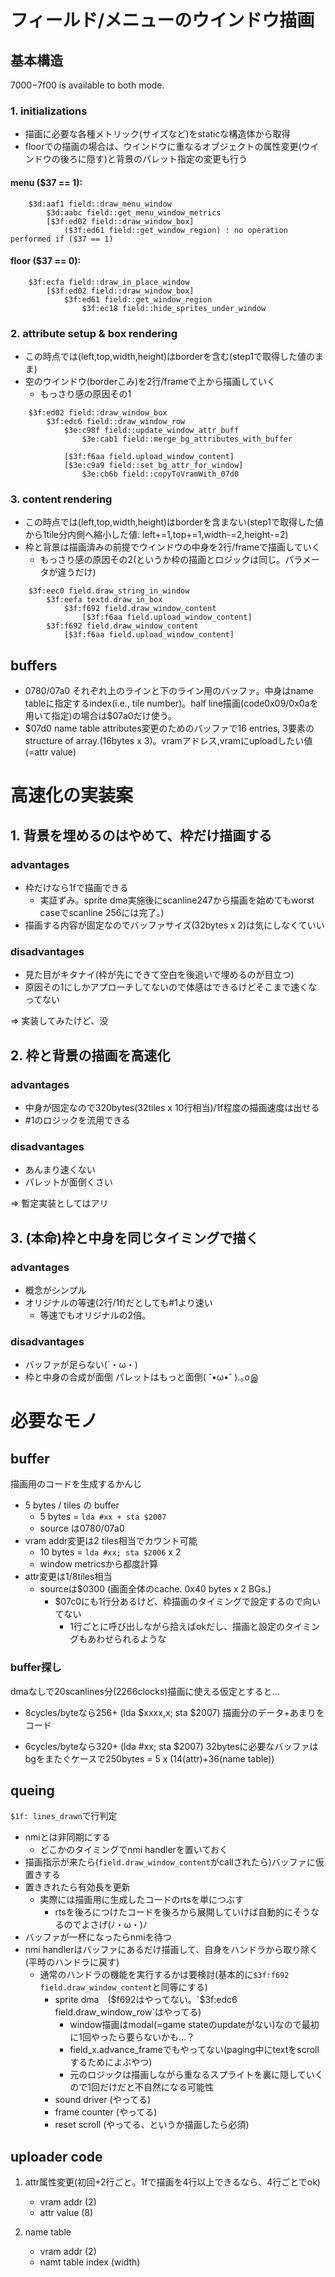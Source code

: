 # フィールド/メニューのウインドウ描画
## 基本構造
$7000-$7f00 is available to both mode.

### 1. initializations
-   描画に必要な各種メトリック(サイズなど)をstaticな構造体から取得
-   floorでの描画の場合は、ウインドウに重なるオブジェクトの属性変更(ウインドウの後ろに隠す)と背景のパレット指定の変更も行う
#### menu ($37 == 1):
```
    $3d:aaf1 field::draw_menu_window
        $3d:aabc field::get_menu_window_metrics
        [$3f:ed02 field::draw_window_box]
            ($3f:ed61 field::get_window_region) : no operation performed if ($37 == 1)
```

#### floor ($37 == 0):
```
    $3f:ecfa field::draw_in_place_window
        [$3f:ed02 field::draw_window_box]
            $3f:ed61 field::get_window_region
                $3f:ec18 field::hide_sprites_under_window
```

### 2. attribute setup & box rendering
-   この時点では(left,top,width,height)はborderを含む(step1で取得した値のまま)
-   空のウインドウ(borderこみ)を2行/frameで上から描画していく
    +   もっさり感の原因その1
```
    $3f:ed02 field::draw_window_box
        $3f:edc6 field::draw_window_row
            $3e:c98f field::update_window_attr_buff
                $3e:cab1 field::merge_bg_attributes_with_buffer

            [$3f:f6aa field.upload_window_content]
            [$3e:c9a9 field::set_bg_attr_for_window]
                $3e:cb6b field::copyToVramWith_07d0
```

### 3. content rendering
-   この時点では(left,top,width,height)はborderを含まない(step1で取得した値から1tile分内側へ縮小した値: left+=1,top+=1,width-=2,height-=2)
-   枠と背景は描画済みの前提でウインドウの中身を2行/frameで描画していく
    +   もっさり感の原因その2(というか枠の描画とロジックは同じ。パラメータが違うだけ)
```
    $3f:eec0 field.draw_string_in_window
        $3f:eefa textd.draw_in_box
            $3f:f692 field.draw_window_content
                [$3f:f6aa field.upload_window_content]
        $3f:f692 field.draw_window_content
            [$3f:f6aa field.upload_window_content]
```

## buffers
-   $0780/$07a0 それぞれ上のラインと下のライン用のバッファ。中身はname tableに指定するindex(i.e., tile number)。half line描画(code0x09/0x0aを用いて指定)の場合は$07a0だけ使う。
-   $07d0 name table attributes変更のためのバッファで16 entries, 3要素のstructure of array.(16bytes x 3)。vramアドレス,vramにuploadしたい値(=attr value)

# 高速化の実装案
## 1. 背景を埋めるのはやめて、枠だけ描画する
### advantages
-   枠だけなら1fで描画できる
    - 実証ずみ。sprite dma実施後にscanline247から描画を始めてもworst caseでscanline 256には完了。)
-   描画する内容が固定なのでバッファサイズ(32bytes x 2)は気にしなくていい
### disadvantages
-   見た目がキタナイ(枠が先にできて空白を後追いで埋めるのが目立つ)
-   原因その1にしかアプローチしてないので体感はできるけどそこまで速くなってない

⇒ 実装してみたけど、没

## 2. 枠と背景の描画を高速化
### advantages
-   中身が固定なので320bytes(32tiles x 10行相当)/1f程度の描画速度は出せる
-   #1のロジックを流用できる

### disadvantages
-   あんまり速くない
-   パレットが面倒くさい

⇒ 暫定実装としてはアリ

## 3. (本命)枠と中身を同じタイミングで描く
### advantages
-   概念がシンプル
-   オリジナルの等速(2行/1f)だとしても#1より速い
    - 等速でもオリジナルの2倍。

### disadvantages
-   バッファが足らない(´・ω・)
-   枠と中身の合成が面倒 パレットはもっと面倒( ˘•ω•˘ ).｡oஇ

# 必要なモノ
## buffer
描画用のコードを生成するかんじ
- 5 bytes / tiles の buffer
    - 5 bytes = `lda #xx + sta $2007`
    - source は$0780/$07a0
- vram addr変更は2 tiles相当でカウント可能
    - 10 bytes = `lda #xx; sta $2006` x 2
    - window metricsから都度計算
- attr変更は1/8tiles相当
    - sourceは$0300 (画面全体のcache. 0x40 bytes x 2 BGs.)
        - $07c0にも1行分あるけど、枠描画のタイミングで設定するので向いてない
            - 1行ごとに呼び出しながら拾えばokだし、描画と設定のタイミングもあわせられるような

### buffer探し
dmaなしで20scanlines分(2266clocks)描画に使える仮定とすると...
-   8cycles/byteなら256+ (lda $xxxx,x; sta $2007)
    描画分のデータ+あまりをコード 

-   6cycles/byteなら320+ (lda #xx; sta $2007)
    32bytesに必要なバッファはbgをまたぐケースで250bytes = 5 x (14(attr)+36(name table))

## queing
`$1f: lines_drawn`で行判定

- nmiとは非同期にする
    - どこかのタイミングでnmi handlerを置いておく
- 描画指示が来たら(`field.draw_window_content`がcallされたら)バッファに仮置きする
- 置ききれたら有効長を更新
    - 実際には描画用に生成したコードのrtsを単につぶす
        - rtsを後ろにつけたコードを後ろから展開していけば自動的にそうなるのでよさげ(ﾉ・ω・)ﾉ
- バッファが一杯になったらnmiを待つ
- nmi handlerはバッファにあるだけ描画して、自身をハンドラから取り除く(平時のハンドラに戻す)
    - 通常のハンドラの機能を実行するかは要検討(基本的に`$3f:f692 field.draw_window_content`と同等にする)
        - sprite dma　($f692はやってない。`$3f:edc6 field.draw_window_row`はやってる)
            - window描画はmodal(=game stateのupdateがない)なので最初に1回やったら要らないかも…？
            - field_x.advance_frameでもやってない(paging中にtextをscrollするためによぶやつ)
            - 元のロジックは描画しながら重なるスプライトを裏に隠していくので1回だけだと不自然になる可能性
        - sound driver (やってる)
        - frame counter (やってる)
        - reset scroll (やってる、というか描画したら必須)

## uploader code
1. attr属性変更(初回+2行ごと。1fで描画を4行以上できるなら、4行ごとでok)
    - vram addr (2)
    - attr value (8)

2. name table
    - vram addr (2)
    - namt table index (width)
